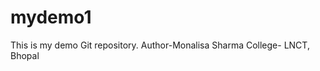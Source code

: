# mydemo1
This is my demo Git repository.
Author-Monalisa Sharma
College- LNCT, Bhopal
<!-- This is a modified type of status.
CHECK by typing the command. -->

